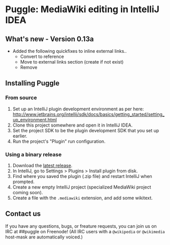 # Puggle: MediaWiki editing in IntelliJ IDEA

## What's new - Version 0.13a
* Added the following quickfixes to inline external links..
  * Convert to reference
  * Move to external links section (create if not exist)
  * Remove
  
## Installing Puggle
### From source
1. Set up an IntelliJ plugin development environment as per here: http://www.jetbrains.org/intellij/sdk/docs/basics/getting_started/setting_up_environment.html
2. Clone this project somewhere and open it in IntelliJ IDEA.
3. Set the project SDK to be the plugin development SDK that you set up earlier.
4. Run the project's "Plugin" run configuration.

### Using a binary release
1. Download the [latest release](https://github.com/drewmutt/puggle/releases).
2. In IntelliJ, go to Settings > Plugins > Install plugin from disk.
3. Find where you saved the plugin (.zip file) and restart IntelliJ when prompted.
4. Create a new empty IntelliJ project (specialized MediaWiki project coming soon).
5. Create a file with the `.mediawiki` extension, and add some wikitext.

## Contact us
If you have any questions, bugs, or freature requests, you can join us on IRC at ##puggle on Freenode! (All IRC users with a `@wikipedia` or `@wikimedia` host-mask are automatically voiced.)
